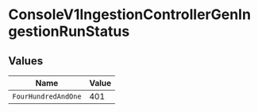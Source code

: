 # ConsoleV1IngestionControllerGenIngestionRunStatus


## Values

| Name                | Value               |
| ------------------- | ------------------- |
| `FourHundredAndOne` | 401                 |